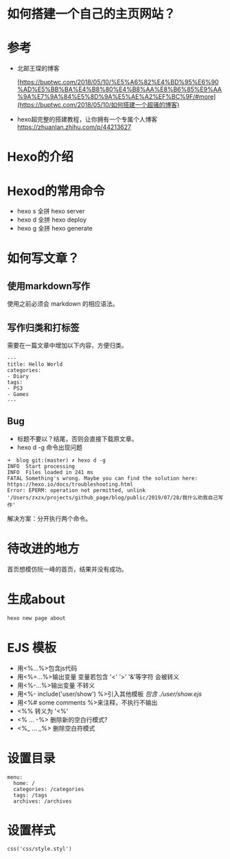 # 如何搭建一个自己的主页网站？





# 参考

- 北邮王琛的博客

  [https://buptwc.com/2018/05/10/%E5%A6%82%E4%BD%95%E6%90%AD%E5%BB%BA%E4%B8%80%E4%B8%AA%E8%B6%85%E9%AA%9A%E7%9A%84%E5%8D%9A%E5%AE%A2%EF%BC%9F/#more](https://buptwc.com/2018/05/10/如何搭建一个超骚的博客)

- hexo超完整的搭建教程，让你拥有一个专属个人博客
  https://zhuanlan.zhihu.com/p/44213627



# Hexo的介绍

# Hexod的常用命令
- hexo s
  全拼 hexo server
- hexo d
  全拼 hexo deploy
- hexo g
  全拼 hexo generate


# 如何写文章？

## 使用markdown写作
使用之前必须会 markdown 的相应语法。

## 写作归类和打标签

需要在一篇文章中增加以下内容，方便归类。
```
---
title: Hello World
categories:
- Diary
tags:
- PS3
- Games
---
```

## Bug
- 标题不要以？结尾，否则会直接下载原文章。
- hexo d -g 命令出现问题
```
➜  blog git:(master) ✗ hexo d -g
INFO  Start processing
INFO  Files loaded in 241 ms
FATAL Something's wrong. Maybe you can find the solution here: https://hexo.io/docs/troubleshooting.html
Error: EPERM: operation not permitted, unlink '/Users/zxzx/projects/github_page/blog/public/2019/07/28/我什么劝我自己写作'
```
解决方案：分开执行两个命令。



# 待改进的地方

首页想模仿阮一峰的首页，结果并没有成功。



# 生成about

```reStructuredText
hexo new page about
```



# EJS 模板

- 用<%...%>包含js代码
- 用<%=...%>输出变量 变量若包含 '<' '>' '&'等字符 会被转义
- 用<%-...%>输出变量 不转义
- 用<%- include('user/show') %>引入其他模板 *包含 ./user/show.ejs*
- 用<%# some comments %>来注释，不执行不输出
- <%% 转义为 '<%'
- <% ... -%> 删除新的空白行模式?
- <%_ ... _%> 删除空白符模式



# 设置目录

```
menu:  
  home: /  
  categories: /categories  
  tags: /tags  
  archives: /archives
```



# 设置样式

```
css('css/style.styl')
```

